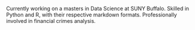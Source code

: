 Currently working on a masters in Data Science at SUNY Buffalo.
Skilled in Python and R, with their respective markdown formats. 
Professionally involved in financial crimes analysis.
